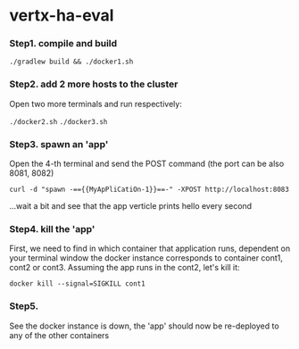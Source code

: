 # vertx-ha-eval

### Step1. compile and build

`./gradlew build && ./docker1.sh`

### Step2. add 2 more hosts to the cluster
Open two more terminals and run respectively:

`./docker2.sh`
`./docker3.sh`

### Step3. spawn an 'app'
Open the 4-th terminal and send the POST command (the port can be also 8081, 8082)

`curl -d "spawn -=={{MyApPliCatiOn-1}}==-" -XPOST http://localhost:8083`

...wait a bit and see that the app verticle prints hello every second

### Step4. kill the 'app'
First, we need to find in which container that application runs, dependent on your terminal window the docker instance corresponds to container cont1, cont2 or cont3.
Assuming the app runs in the cont2, let's kill it:

`docker kill --signal=SIGKILL cont1`

### Step5. 
See the docker instance is down, the 'app' should now be re-deployed to any of the other containers

